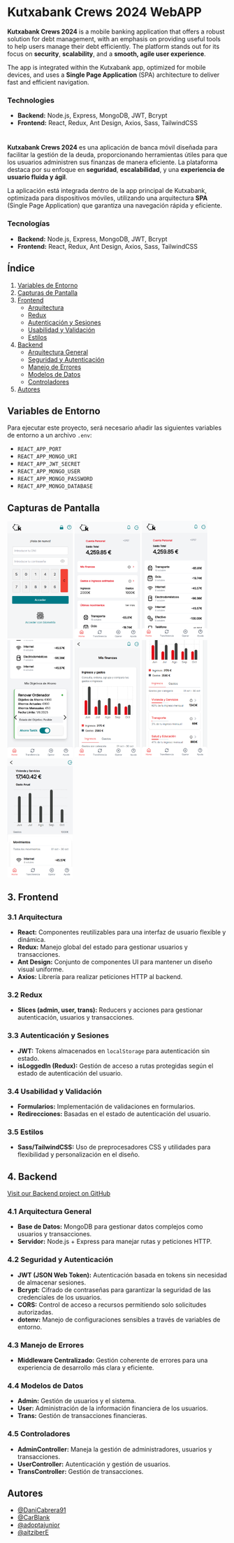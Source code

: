# Kutxabank Crews 2024 WebAPP

**Kutxabank Crews 2024** is a mobile banking application that offers a robust solution for debt management, with an emphasis on providing useful tools to help users manage their debt efficiently. The platform stands out for its focus on **security**, **scalability**, and a **smooth, agile user experience**.

The app is integrated within the Kutxabank app, optimized for mobile devices, and uses a **Single Page Application** (SPA) architecture to deliver fast and efficient navigation.

### Technologies

- **Backend:** Node.js, Express, MongoDB, JWT, Bcrypt
- **Frontend:** React, Redux, Ant Design, Axios, Sass, TailwindCSS

#

**Kutxabank Crews 2024** es una aplicación de banca móvil diseñada para facilitar la gestión de la deuda, proporcionando herramientas útiles para que los usuarios administren sus finanzas de manera eficiente. La plataforma destaca por su enfoque en **seguridad**, **escalabilidad**, y una **experiencia de usuario fluida y ágil**.

La aplicación está integrada dentro de la app principal de Kutxabank, optimizada para dispositivos móviles, utilizando una arquitectura **SPA** (Single Page Application) que garantiza una navegación rápida y eficiente.

### Tecnologías

- **Backend:** Node.js, Express, MongoDB, JWT, Bcrypt
- **Frontend:** React, Redux, Ant Design, Axios, Sass, TailwindCSS

## Índice

1. [Variables de Entorno](#variables-de-entorno)
2. [Capturas de Pantalla](#screenshots)
3. [Frontend](#3-frontend)
   - [Arquitectura](#31-arquitectura)
   - [Redux](#32-redux)
   - [Autenticación y Sesiones](#33-autenticación-y-sesiones)
   - [Usabilidad y Validación](#34-usabilidad-y-validación)
   - [Estilos](#35-estilos)
4. [Backend](#4-backend)
   - [Arquitectura General](#41-arquitectura-general)
   - [Seguridad y Autenticación](#42-seguridad-y-autenticación)
   - [Manejo de Errores](#43-manejo-de-errores)
   - [Modelos de Datos](#44-modelos-de-datos)
   - [Controladores](#45-controladores)
5. [Autores](#autores)

## Variables de Entorno

Para ejecutar este proyecto, será necesario añadir las siguientes variables de entorno a un archivo `.env`:

- `REACT_APP_PORT`
- `REACT_APP_MONGO_URI`
- `REACT_APP_JWT_SECRET`
- `REACT_APP_MONGO_USER`
- `REACT_APP_MONGO_PASSWORD`
- `REACT_APP_MONGO_DATABASE`

## Capturas de Pantalla

<p>
    <img src="./src/assets/screenshots/login.png" alt="Login" width="150"/>
    <img src="./src/assets/screenshots/userDash1.png" alt="User Dashboard" width="150"/>
    <img src="./src/assets/screenshots/ultimosMov.png" alt="Últimos Movimientos" width="150"/>
    <img src="./src/assets/screenshots/objetivos.png" alt="Objetivos" width="150"/>
    <img src="./src/assets/screenshots/miFinances1.png" alt="Mis Finanzas 1" width="150"/>
    <img src="./src/assets/screenshots/myFinances2.png" alt="Mis Finanzas 2" width="150"/>
    <img src="./src/assets/screenshots/categoryDetail.png" alt="Detalle de Categoría" width="150"/>
</p>

## 3. Frontend

### 3.1 Arquitectura

- **React:** Componentes reutilizables para una interfaz de usuario flexible y dinámica.
- **Redux:** Manejo global del estado para gestionar usuarios y transacciones.
- **Ant Design:** Conjunto de componentes UI para mantener un diseño visual uniforme.
- **Axios:** Librería para realizar peticiones HTTP al backend.

### 3.2 Redux

- **Slices (admin, user, trans):** Reducers y acciones para gestionar autenticación, usuarios y transacciones.

### 3.3 Autenticación y Sesiones

- **JWT:** Tokens almacenados en `localStorage` para autenticación sin estado.
- **isLoggedIn (Redux):** Gestión de acceso a rutas protegidas según el estado de autenticación del usuario.

### 3.4 Usabilidad y Validación

- **Formularios:** Implementación de validaciones en formularios.
- **Redirecciones:** Basadas en el estado de autenticación del usuario.

### 3.5 Estilos

- **Sass/TailwindCSS:** Uso de preprocesadores CSS y utilidades para flexibilidad y personalización en el diseño.

## 4. Backend
[Visit our Backend project on GitHub](https://github.com/DaniCabrera91/FS-Back.git)

### 4.1 Arquitectura General

- **Base de Datos:** MongoDB para gestionar datos complejos como usuarios y transacciones.
- **Servidor:** Node.js + Express para manejar rutas y peticiones HTTP.

### 4.2 Seguridad y Autenticación

- **JWT (JSON Web Token):** Autenticación basada en tokens sin necesidad de almacenar sesiones.
- **Bcrypt:** Cifrado de contraseñas para garantizar la seguridad de las credenciales de los usuarios.
- **CORS:** Control de acceso a recursos permitiendo solo solicitudes autorizadas.
- **dotenv:** Manejo de configuraciones sensibles a través de variables de entorno.

### 4.3 Manejo de Errores

- **Middleware Centralizado:** Gestión coherente de errores para una experiencia de desarrollo más clara y eficiente.

### 4.4 Modelos de Datos

- **Admin:** Gestión de usuarios y el sistema.
- **User:** Administración de la información financiera de los usuarios.
- **Trans:** Gestión de transacciones financieras.

### 4.5 Controladores

- **AdminController:** Maneja la gestión de administradores, usuarios y transacciones.
- **UserController:** Autenticación y gestión de usuarios.
- **TransController:** Gestión de transacciones.

## Autores

- [@DaniCabrera91](https://www.github.com/DaniCabrera91)
- [@CarBlank](https://www.github.com/CarBlank)
- [@adoptajunior](https://www.github.com/adoptajunior)
- [@aitziberE](https://www.github.com/aitziberE)
